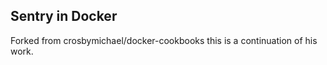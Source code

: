 Sentry in Docker
----------------

Forked from crosbymichael/docker-cookbooks this is a continuation of his work.

